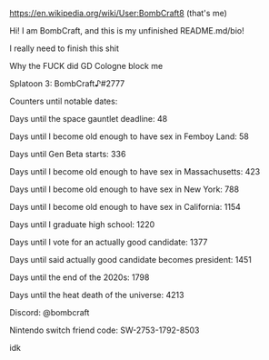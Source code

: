 https://en.wikipedia.org/wiki/User:BombCraft8 (that's me)

Hi! I am BombCraft, and this is my unfinished README.md/bio!

I really need to finish this shit

Why the FUCK did GD Cologne block me

Splatoon 3: BombCraft♪#2777

Counters until notable dates:

Days until the space gauntlet deadline: 48

Days until I become old enough to have sex in Femboy Land: 58

Days until Gen Beta starts: 336

Days until I become old enough to have sex in Massachusetts: 423

Days until I become old enough to have sex in New York: 788

Days until I become old enough to have sex in California: 1154

Days until I graduate high school: 1220

Days until I vote for an actually good candidate: 1377

Days until said actually good candidate becomes president: 1451

Days until the end of the 2020s: 1798

Days until the heat death of the universe: 4213

Discord: @bombcraft

Nintendo switch friend code: SW-2753-1792-8503

idk
